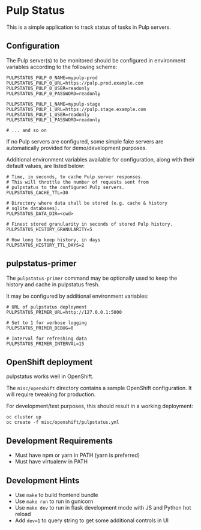 Pulp Status
===========

This is a simple application to track status of tasks in Pulp servers.

Configuration
-------------

The Pulp server(s) to be monitored should be configured in environment
variables according to the following scheme:

    PULPSTATUS_PULP_0_NAME=mypulp-prod
    PULPSTATUS_PULP_0_URL=https://pulp.prod.example.com
    PULPSTATUS_PULP_0_USER=readonly
    PULPSTATUS_PULP_0_PASSWORD=readonly

    PULPSTATUS_PULP_1_NAME=mypulp-stage
    PULPSTATUS_PULP_1_URL=https://pulp.stage.example.com
    PULPSTATUS_PULP_1_USER=readonly
    PULPSTATUS_PULP_1_PASSWORD=readonly

    # ... and so on

If no Pulp servers are configured, some simple fake servers are
automatically provided for demo/development purposes.

Additional environment variables available for configuration,
along with their default values, are listed below:

    # Time, in seconds, to cache Pulp server responses.
    # This will throttle the number of requests sent from
    # pulpstatus to the configured Pulp servers.
    PULPSTATUS_CACHE_TTL=30

    # Directory where data shall be stored (e.g. cache & history
    # sqlite databases).
    PULPSTATUS_DATA_DIR=<cwd>

    # Finest stored granularity in seconds of stored Pulp history.
    PULPSTATUS_HISTORY_GRANULARITY=5

    # How long to keep history, in days
    PULPSTATUS_HISTORY_TTL_DAYS=2

pulpstatus-primer
-----------------

The `pulpstatus-primer` command may be optionally used to keep the
history and cache in pulpstatus fresh.

It may be configured by additional environment variables:

    # URL of pulpstatus deployment
    PULPSTATUS_PRIMER_URL=http://127.0.0.1:5000

    # Set to 1 for verbose logging
    PULPSTATUS_PRIMER_DEBUG=0

    # Interval for refreshing data
    PULPSTATUS_PRIMER_INTERVAL=15

OpenShift deployment
--------------------

pulpstatus works well in OpenShift.

The `misc/openshift` directory contains a sample OpenShift configuration.
It will require tweaking for production.

For development/test purposes, this should result in a working deployment:

    oc cluster up
    oc create -f misc/openshift/pulpstatus.yml

Development Requirements
------------------------

- Must have npm or yarn in PATH (yarn is preferred)
- Must have virtualenv in PATH

Development Hints
-----------------

- Use `make` to build frontend bundle
- Use `make run` to run in gunicorn
- Use `make dev` to run in flask development mode with JS and Python hot reload
- Add `dev=1` to query string to get some additional controls in UI
